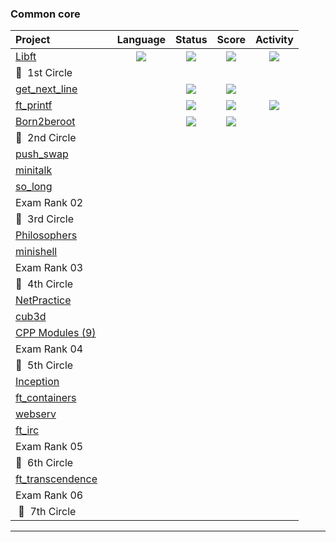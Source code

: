 
 ### Common core
 <div align="center">
 
 | Project                                                      |  Language  |      Status       | Score | Activity |
 | :----------------------------------------------------------- | :--------: | :----------: | :------------: | :------------: |
  |[Libft](https://github.com/davidmonteiro03/42-Cursus/tree/main/RANK00/libft)                |  <img src="https://img.shields.io/github/languages/top/drkpulse/libft" /> | <img src="https://img.shields.io/badge/done-sucess" /> | <img src="https://img.shields.io/badge/125%20%2F%20100%20%E2%98%85-success" />  |<img src="https://img.shields.io/github/last-commit/drkpulse/libft"/>|
 | :dizzy:  1st Circle |
 |[get_next_line](https://github.com/davidmonteiro03/42-Cursus/tree/main/RANK01/get_next_line)    |  | <img src="https://img.shields.io/badge/Registed-yellow" /> | <img src="https://img.shields.io/badge/0%20%2F%20100-gray" /> | |
 |[ft_printf]()        |  | <img src="https://img.shields.io/badge/Registed-yellow" /> | <img src="https://img.shields.io/badge/0%20%2F%20100-gray" /> | <img src="https://img.shields.io/github/last-commit/drkpulse/ft_printf"/>|
 |[Born2beroot]()      |  | <img src="https://img.shields.io/badge/Registed-yellow" /> | <img src="https://img.shields.io/badge/0%20%2F%20100-gray" /> | |
 | :dizzy:  2nd Circle |
 |[push_swap]()        ||
 |[minitalk]()         ||
 |[so_long]()          ||
 |Exam Rank 02         ||
 | :dizzy:  3rd Circle |
 |[Philosophers]()     ||
 |[minishell]()        ||
 |Exam Rank 03         ||
 | :dizzy:  4th Circle |
 |[NetPractice]()      ||    
 |[cub3d]()            ||
 |[CPP Modules (9)]()  ||
 |Exam Rank 04         ||
 | :dizzy:  5th Circle |
 |[Inception]()        ||
 |[ft_containers]()    ||
 |[webserv]()          ||
 |[ft_irc]()           ||
 |Exam Rank 05         ||
 | :dizzy:  6th Circle |
 |[ft_transcendence]() ||
 |Exam Rank 06         ||
 | :dizzy:  7th Circle |
 
 ------
 </div>
